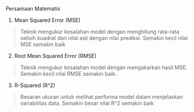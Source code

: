
Persamaan Matematis

1.   Mean Squared Error (MSE)

> Teknik mengukur kesalahan model dengan menghitung rata-rata selisih kuadrat dari nilai asli dengan nilai prediksi. Semakin kecil nilai MSE semakin baik

2.   Root Mean Squared Error (RMSE)

> Teknik mengukur kesalahan model dengan mengakarkan hasil MSE. Semakin kecil nilai RMSE semakin baik.

3.   R-Squared (R^2)

> Besaran ukuran untuk melihat performa model dalam menjelaskan variabilitas data. Semakin besar nilai R^2 semakin baik



